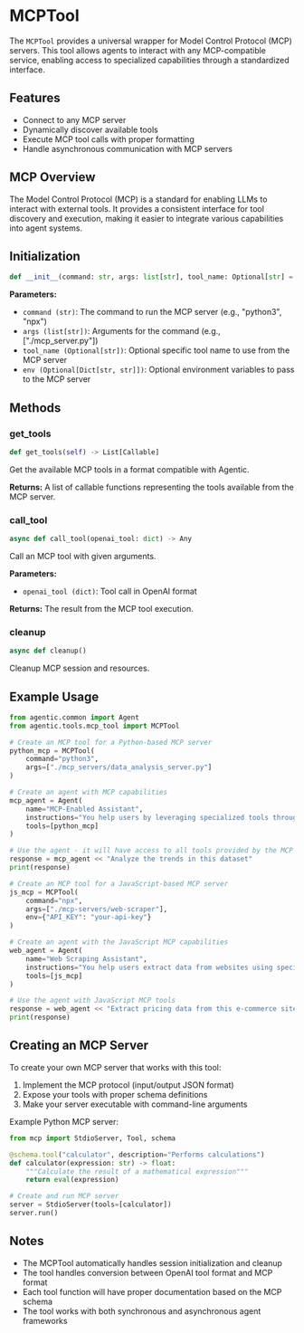 # MCPTool

The `MCPTool` provides a universal wrapper for Model Control Protocol (MCP) servers. This tool allows agents to interact with any MCP-compatible service, enabling access to specialized capabilities through a standardized interface.

## Features

- Connect to any MCP server
- Dynamically discover available tools
- Execute MCP tool calls with proper formatting
- Handle asynchronous communication with MCP servers

## MCP Overview

The Model Control Protocol (MCP) is a standard for enabling LLMs to interact with external tools. It provides a consistent interface for tool discovery and execution, making it easier to integrate various capabilities into agent systems.

## Initialization

```python
def __init__(command: str, args: list[str], tool_name: Optional[str] = None, env: Optional[Dict[str, str]] = None)
```

**Parameters:**

- `command (str)`: The command to run the MCP server (e.g., "python3", "npx")
- `args (list[str])`: Arguments for the command (e.g., ["./mcp_server.py"])
- `tool_name (Optional[str])`: Optional specific tool name to use from the MCP server
- `env (Optional[Dict[str, str]])`: Optional environment variables to pass to the MCP server

## Methods

### get_tools

```python
def get_tools(self) -> List[Callable]
```

Get the available MCP tools in a format compatible with Agentic.

**Returns:**
A list of callable functions representing the tools available from the MCP server.

### call_tool

```python
async def call_tool(openai_tool: dict) -> Any
```

Call an MCP tool with given arguments.

**Parameters:**

- `openai_tool (dict)`: Tool call in OpenAI format

**Returns:**
The result from the MCP tool execution.

### cleanup

```python
async def cleanup()
```

Cleanup MCP session and resources.

## Example Usage

```python
from agentic.common import Agent
from agentic.tools.mcp_tool import MCPTool

# Create an MCP tool for a Python-based MCP server
python_mcp = MCPTool(
    command="python3",
    args=["./mcp_servers/data_analysis_server.py"]
)

# Create an agent with MCP capabilities
mcp_agent = Agent(
    name="MCP-Enabled Assistant",
    instructions="You help users by leveraging specialized tools through MCP.",
    tools=[python_mcp]
)

# Use the agent - it will have access to all tools provided by the MCP server
response = mcp_agent << "Analyze the trends in this dataset"
print(response)

# Create an MCP tool for a JavaScript-based MCP server
js_mcp = MCPTool(
    command="npx",
    args=["./mcp-servers/web-scraper"],
    env={"API_KEY": "your-api-key"}
)

# Create an agent with the JavaScript MCP capabilities
web_agent = Agent(
    name="Web Scraping Assistant",
    instructions="You help users extract data from websites using specialized tools.",
    tools=[js_mcp]
)

# Use the agent with JavaScript MCP tools
response = web_agent << "Extract pricing data from this e-commerce site"
print(response)
```

## Creating an MCP Server

To create your own MCP server that works with this tool:

1. Implement the MCP protocol (input/output JSON format)
2. Expose your tools with proper schema definitions
3. Make your server executable with command-line arguments

Example Python MCP server:

```python
from mcp import StdioServer, Tool, schema

@schema.tool("calculator", description="Performs calculations")
def calculator(expression: str) -> float:
    """Calculate the result of a mathematical expression"""
    return eval(expression)

# Create and run MCP server
server = StdioServer(tools=[calculator])
server.run()
```

## Notes

- The MCPTool automatically handles session initialization and cleanup
- The tool handles conversion between OpenAI tool format and MCP format
- Each tool function will have proper documentation based on the MCP schema
- The tool works with both synchronous and asynchronous agent frameworks
